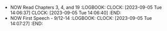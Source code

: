 - NOW Read Chapters 3, 4, and 19
  :LOGBOOK:
  CLOCK: [2023-09-05 Tue 14:06:37]
  CLOCK: [2023-09-05 Tue 14:06:40]
  :END:
- NOW First Speech - 9/12-14
  :LOGBOOK:
  CLOCK: [2023-09-05 Tue 14:07:27]
  :END: